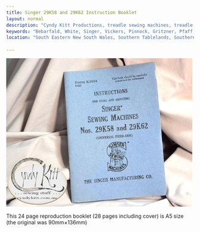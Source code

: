 ```yaml
---
title: Singer 29K58 and 29K62 Instruction Booklet
layout: normal
description: "Cyndy Kitt Productions, treadle sewing machines, treadle sewing machine parts, sewing machine parts, vintage treadle sewing machines, reproduction sewing machine manuals, sewing machine manual, eco sewing"
keywords: "Bebarfald, White, Singer, Vickers, Pinnock, Gritzner, Pfaff, treadle sewing machine, vintage sewing machine, sewing machine manual"
location: "South Eastern New South Wales, Southern Tablelands, Southern Highlands, Goulburn, New South Wales, Australia.  Custom clothing and costume.  Craft accesories "

---
```


<div class="container text-center">
<p><img alt="manual cover" class="img-fluid my-1" src="pic/MAN-29K58.00.jpg" width="500" height="400"></p>
<div>This 24 page reproduction booklet (28 pages including cover) is A5 size (the original was 90mm&times;136mm)</div>
</div>
